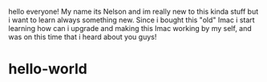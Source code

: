 hello everyone! My name its Nelson and im really new to this kinda stuff but i want to learn always something new.
 Since i bought this "old" Imac i start learning how can i upgrade  and making this Imac working  by my self, and was on this time that i heard about you guys!
 # hello-world

